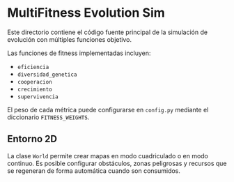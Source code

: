 # MultiFitness Evolution Sim

Este directorio contiene el código fuente principal de la simulación de evolución con múltiples funciones objetivo.

Las funciones de fitness implementadas incluyen:

- `eficiencia`
- `diversidad_genetica`
- `cooperacion`
- `crecimiento`
- `supervivencia`

El peso de cada métrica puede configurarse en `config.py` mediante el diccionario
`FITNESS_WEIGHTS`.
## Entorno 2D

La clase `World` permite crear mapas en modo cuadriculado o en modo continuo. Es
posible configurar obstáculos, zonas peligrosas y recursos que se regeneran de
forma automática cuando son consumidos.
